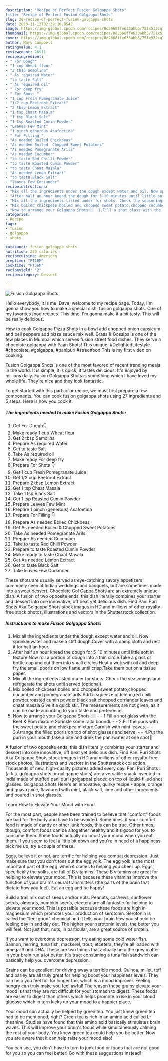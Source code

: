 ```yaml
---
description: "Recipe of Perfect Fusion Golgappa Shots"
title: "Recipe of Perfect Fusion Golgappa Shots"
slug: 26-recipe-of-perfect-fusion-golgappa-shots
date: 2020-11-12T02:39:10.954Z
image: https://img-global.cpcdn.com/recipes/8d2668ffe633abb5/751x532cq70/fusion-golgappa-shots-recipe-main-photo.jpg
thumbnail: https://img-global.cpcdn.com/recipes/8d2668ffe633abb5/751x532cq70/fusion-golgappa-shots-recipe-main-photo.jpg
cover: https://img-global.cpcdn.com/recipes/8d2668ffe633abb5/751x532cq70/fusion-golgappa-shots-recipe-main-photo.jpg
author: Mary Campbell
ratingvalue: 4.1
reviewcount: 26911
recipeingredient:
- " For Dough"
- "1 cup Wheat flour"
- "2 tbsp Semolina"
- " As required Water"
- "to taste Salt"
- " As required oil"
- " For deep fry"
- " For Shots "
- "1 cup Fresh Pomegranate Juice"
- "1/2 cup Beetroot Extract"
- "2 tbsp Lemon Extract"
- "1 tsp Chaat Masala"
- "1 tsp Black Salt"
- "1 tsp Roasted Cumin Powder"
- "Leaves Few Mint"
- "1 pinch generous Asafoetida"
- " For Filling "
- "As needed Boiled Chickpeas"
- "As needed Boiled  Chopped Sweet Potatoes"
- "As needed Pomegranate Arils"
- "As needed Cucumber"
- "to taste Red Chilli Powder"
- "to taste Roasted Cumin Powder"
- "to taste Chaat Masala"
- "As needed Lemon Extract"
- "to taste Black Salt"
- "leaves Few Coriander"
recipeinstructions:
- "Mix all the ingredients under the dough except water and oil. Now sprinkle water and make a stiff dough.Cover with a damp cloth and rest it for half an hour."
- "After half an hour knead the dough for 5-10 minutes until little soft in texture.Now roll a portion of dough into a thin circle.Take a glass or bottle cap and cut them into small circles.Heat a wok with oil and deep fry the small pooris on low flame until crisp.Take them out on a tissue paper."
- "Mix all the ingredients listed under for shots. Check the seasonings and refrigerate the shots until served (optional)."
- "Mix boiled chickpeas,boiled and chopped sweet potato,chopped cucumber and pomegranate arils.Add a squeeze of lemon,red chilli powder,roasted cumin powder,black salt,chopped corriander leaves and chaat masala.Give it a quick stir. The measurements are not given, as it can be made according to your taste and preference."
- "Now to arrange your Golgappa Shots👇🏼  1.Fill a shot glass with the Beet &amp; Pom mixture.Sprinkle some raita boondi.  2.Fill the puris with the sweet potato and chickpea mixture.Garnish with mint leaves.  3.Arrange the filled pooris on top of shot glasses and serve.  4.Put the puri in your mouth,take a bite and drink the pani/water at one shot🍷"
categories:
- Recipe
tags:
- fusion
- golgappa
- shots

katakunci: fusion golgappa shots 
nutrition: 250 calories
recipecuisine: American
preptime: "PT18M"
cooktime: "PT36M"
recipeyield: "2"
recipecategory: Dessert

---
```



![Fusion Golgappa Shots](https://img-global.cpcdn.com/recipes/8d2668ffe633abb5/751x532cq70/fusion-golgappa-shots-recipe-main-photo.jpg)

Hello everybody, it is me, Dave, welcome to my recipe page. Today, I'm gonna show you how to make a special dish, fusion golgappa shots. One of my favorites food recipes. This time, I'm gonna make it a bit tasty. This will be really delicious.

How to cook Golgappa Pizza Shots In a bowl add chopped onion capsicum and bell peppers add pizza sauce mix well. Grass &amp; Gossips is one of the few places in Mumbai which serves fusion street food dishes. They serve a chocolate golgappa with Paan Shots! This unique. #DelightedLifestyle #chocolate, #golgappa, #panipuri #streetfood This is my first video on cooking.

Fusion Golgappa Shots is one of the most favored of recent trending meals in the world. It is simple, it is quick, it tastes delicious. It's enjoyed by millions daily. Fusion Golgappa Shots is something which I have loved my whole life. They're nice and they look fantastic.


To get started with this particular recipe, we must first prepare a few components. You can cook fusion golgappa shots using 27 ingredients and 5 steps. Here is how you cook it.

<!--inarticleads1-->

##### The ingredients needed to make Fusion Golgappa Shots:

1. Get  For Dough👇
1. Make ready 1 cup Wheat flour
1. Get 2 tbsp Semolina
1. Prepare  As required Water
1. Get to taste Salt
1. Take  As required oil
1. Make ready  For deep fry
1. Prepare  For Shots 👇
1. Get 1 cup Fresh Pomegranate Juice
1. Get 1/2 cup Beetroot Extract
1. Prepare 2 tbsp Lemon Extract
1. Get 1 tsp Chaat Masala
1. Take 1 tsp Black Salt
1. Get 1 tsp Roasted Cumin Powder
1. Prepare Leaves Few Mint
1. Prepare 1 pinch (generous) Asafoetida
1. Prepare  For Filling 👇
1. Prepare As needed Boiled Chickpeas
1. Get As needed Boiled &amp; Chopped Sweet Potatoes
1. Take As needed Pomegranate Arils
1. Prepare As needed Cucumber
1. Take to taste Red Chilli Powder
1. Prepare to taste Roasted Cumin Powder
1. Make ready to taste Chaat Masala
1. Get As needed Lemon Extract
1. Get to taste Black Salt
1. Take leaves Few Coriander


These shots are usually served as eye-catching savory appetizers commonly seen at Indian weddings and banquets, but are sometimes made into a sweet dessert. Chocolate Gol Gappa Shots are an extremely unique dish. A fusion of two opposite ends, this dish literally combines your starter and dessert into one innovative, off beat yet delicious dish. Find Pani Puri Shots Aka Golgappa Shots stock images in HD and millions of other royalty-free stock photos, illustrations and vectors in the Shutterstock collection. 

<!--inarticleads2-->

##### Instructions to make Fusion Golgappa Shots:

1. Mix all the ingredients under the dough except water and oil. Now sprinkle water and make a stiff dough.Cover with a damp cloth and rest it for half an hour.
1. After half an hour knead the dough for 5-10 minutes until little soft in texture.Now roll a portion of dough into a thin circle.Take a glass or bottle cap and cut them into small circles.Heat a wok with oil and deep fry the small pooris on low flame until crisp.Take them out on a tissue paper.
1. Mix all the ingredients listed under for shots. Check the seasonings and refrigerate the shots until served (optional).
1. Mix boiled chickpeas,boiled and chopped sweet potato,chopped cucumber and pomegranate arils.Add a squeeze of lemon,red chilli powder,roasted cumin powder,black salt,chopped corriander leaves and chaat masala.Give it a quick stir. The measurements are not given, as it can be made according to your taste and preference.
1. Now to arrange your Golgappa Shots👇🏼 -  - 1.Fill a shot glass with the Beet &amp; Pom mixture.Sprinkle some raita boondi. -  - 2.Fill the puris with the sweet potato and chickpea mixture.Garnish with mint leaves. -  - 3.Arrange the filled pooris on top of shot glasses and serve. -  - 4.Put the puri in your mouth,take a bite and drink the pani/water at one shot🍷


A fusion of two opposite ends, this dish literally combines your starter and dessert into one innovative, off beat yet delicious dish. Find Pani Puri Shots Aka Golgappa Shots stock images in HD and millions of other royalty-free stock photos, illustrations and vectors in the Shutterstock collection. Thousands of new, high-quality pictures added every day. Pani Puri Shots : (a.k.a. golgappa shots or gol gappe shots) are a versatile snack invented in India made of stuffed pani puri (golgappa) placed on top of liquid-filled shot glasses. Golgappa Shots Here&#39;s an innovative, quirky recipe - apple, orange and guava juice, flavoured with mint, black salt, lime and other ingredients and poured in shot glasses. 

Learn How to Elevate Your Mood with Food


For the most part, people have been trained to believe that "comfort" foods are bad for the body and have to be avoided. Sometimes, if your comfort food is made of candy or other junk foods, this can be true. Other times, though, comfort foods can be altogether healthy and it's good for you to consume them. Some foods actually do boost your mood when you eat them. If you seem to feel a little bit down and you're in need of a happiness pick me up, try a couple of these.

Eggs, believe it or not, are terrific for helping you combat depression. Just make sure that you don't toss out the egg yolk. The egg yolk is the most important part of the egg iwhen it comes to helping you cheer up. Eggs, specifically the yolks, are full of B vitamins. These B vitamins are great for helping to elevate your mood. This is because these vitamins improve the function of your brain's neural transmitters (the parts of the brain that dictate how you feel). Eat an egg and be happy!

Build a trail mix out of seeds and/or nuts. Peanuts, cashews, sunflower seeds, almonds, pumpkin seeds, etcetera are all fantastic for helping to elevate your mood. This is possible because these foods are high in magnesium which promotes your production of serotonin. Serotonin is called the "feel good" chemical and it tells your brain how you should be feeling day in and day out. The higher your serotonin levels, the better you will feel. Not just that, nuts, in particular, are a great source of protein.

If you want to overcome depression, try eating some cold water fish. Salmon, herring, tuna fish, mackerel, trout, etcetera, they're all loaded with omega-3 and DHA. These are two things that actually help the grey matter in your brain run a lot better. It's true: consuming a tuna fish sandwich can basically help you overcome depression. 

Grains can be excellent for driving away a terrible mood. Quinoa, millet, teff and barley are all truly great for helping boost your happiness levels. They can help you feel full for longer too, which is a mood improver. Feeling hungry can truly make you feel awful! The reason these grains elevate your mood is that they are not difficult for your stomach to digest. These foods are easier to digest than others which helps promote a rise in your blood glucose which in turn kicks up your mood to a happier place.

Your mood can actually be helped by green tea. You just knew green tea had to be mentioned, right? Green tea is rich in an amino acid called L-theanine. Studies have found that this amino acid basically stimulates brain waves. This will improve your brain's focus while simultaneously calming the rest of your body. You knew green tea could help you be better. Now you are aware that it can help raise your mood also!

You can see, you don't have to turn to junk food or foods that are not good for you so you can feel better! Go  with  these suggestions  instead!

